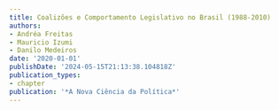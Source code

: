 ```yaml
---
title: Coalizões e Comportamento Legislativo no Brasil (1988-2010)
authors:
- Andréa Freitas
- Mauricio Izumi
- Danilo Medeiros
date: '2020-01-01'
publishDate: '2024-05-15T21:13:38.104818Z'
publication_types:
- chapter
publication: '*A Nova Ciência da Política*'
---
```

